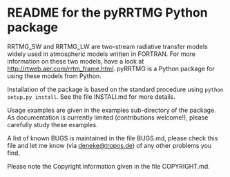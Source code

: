# README for the pyRRTMG Python package

RRTMG_SW and RRTMG_LW are two-stream radiative transfer models widely
used in atmospheric models written in FORTRAN. For more information on
these two models, have a look at http://rtweb.aer.com/rrtm_frame.html.
pyRRTMG is a Python package for using these models from Python.

Installation of the package is based on the standard procedure using
`python setup.py install`. See the file INSTALl.md for more details.

Usage examples are given in the examples sub-directory of the
package. As documentation is currently limited (contributions
welcome!), please carefully study these examples.

A list of known BUGS is maintained in the file BUGS.md, please check
this file and let me know (via deneke@tropos.de) of any other problems
you find.

Please note the Copyright information given in the file COPYRIGHT.md.



